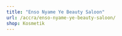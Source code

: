 ```yaml
---
title: "Enso Nyame Ye Beauty Saloon"
url: /accra/enso-nyame-ye-beauty-saloon/
shop: Kosmetik
---
```

